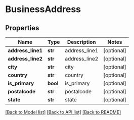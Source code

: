 # BusinessAddress

## Properties
Name | Type | Description | Notes
------------ | ------------- | ------------- | -------------
**address_line1** | **str** | address_line1 | [optional] 
**address_line2** | **str** | address_line2 | [optional] 
**city** | **str** | city | [optional] 
**country** | **str** | country | [optional] 
**is_primary** | **bool** | is_primary | [optional] 
**postalcode** | **str** | postalcode | [optional] 
**state** | **str** | state | [optional] 

[[Back to Model list]](../README.md#documentation-for-models) [[Back to API list]](../README.md#documentation-for-api-endpoints) [[Back to README]](../README.md)


